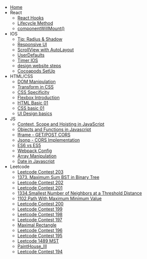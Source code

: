 * [Home](/)
* React
    * [React Hooks](/react/reacthooks.md)
    * [Lifecycle Method](/react/lifecycle.md)
    * [componentWillMount()](/react/componentWillMount.md)
* IOS
    * [Tip: Radius & Shadow](/ios/radius-shadow.md)
    * [Responsive UI](/ios/responsiveUI.md)
    * [ScrollView with AutoLayout](/ios/scrollViw_subView.md)
    * [UserDefaults](/ios/userdefaults.md)
    * [Timer IOS](/ios/Timer.md)
    * [design website steps](/html_css/steps7.md)
    * [Cocoapods SetUp](/ios/cocoapods_setUp.md)
* HTML/CSS
    * [DOM Manipulation](/html_css/dom.md)
    * [Transform in CSS](/html_css/transform.md)
    * [CSS Specificity](/html_css/specificity.md)
    * [Flexbox Introduction](/html_css/flexbox.md)
    * [HTML Basic 01](/html_css/htmlBasic_01.md)
    * [CSS basic 01](/html_css/css_01.md)
    * [UI Design basics](/html_css/uidesign_01.md)
* JS
    * [Context, Scope and Hoisting in JavaScript](/javascript/hoisting.md)
    * [Objects and Functions in Javascript](/javascript/functions.md)
    * [Iframe - GET/POST CORS](/javascript/iframecors.md)
    * [Jsonp - CORS Implementation](/javascript/jsonp.md)
    * [ES6 vs ES5](/javascript/es6.md)
    * [Webpack Config](/javascript/webpack.md)
    * [Array Manipulation](/javascript/array.md)
    * [Date in Javascript](/javascript/date.md)
* Leetcode
    * [Leetcode Contest 203](/leetcode/contest203.md) 
    * [1373. Maximum Sum BST in Binary Tree](/leetcode/lc1373.md)
    * [Leetcode Contest 202](/leetcode/contest202.md) 
    * [Leetcode Contest 201](/leetcode/contest201.md)
    * [1334.Smallest Number of Neighbors at a Threshold Distance](/leetcode/lc1334.md)
    * [1102.Path With Maximum Minimum Value](/leetcode/lc1102.md)
    * [Leetcode Contest 200](/leetcode/contest200.md)
    * [Leetcode Contest 199](/leetcode/contest199.md)
    * [Leetcode Contest 198](/leetcode/contest198.md)
    * [Leetcode Contest 197](/leetcode/contest197.md)
    * [Maximal Rectangle](/leetcode/lc85.md)
    * [Leetcode Contest 196](/leetcode/contest196.md)
    * [Leetcode Contest 195](/leetcode/contest195.md)
    * [Leetcode 1489 MST](/leetcode/mst.md)
    * [PaintHouse_III](/leetcode/PaintHouse_III.md)
    * [Leetcode Contest 194](/leetcode/Contest194.md)
   

